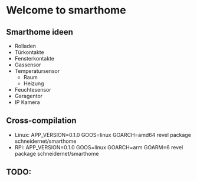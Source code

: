 # Welcome to smarthome

## Smarthome ideen
- Rolladen
- Türkontakte
- Fensterkontakte
- Gassensor
- Temperatursensor
    - Raum
    - Heizung
- Feuchtesensor
- Garagentor
- IP Kamera


## Cross-compilation

- Linux:  APP_VERSION=0.1.0  GOOS=linux GOARCH=amd64 revel package schneidernet/smarthome
- RPi:    APP_VERSION=0.1.0  GOOS=linux GOARCH=arm GOARM=6 revel package schneidernet/smarthome

## TODO:
